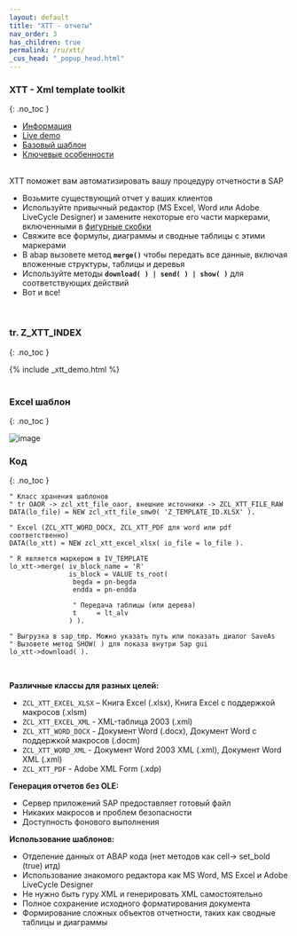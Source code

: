 ```yaml
---
layout: default
title: "XTT - отчеты"
nav_order: 3
has_children: true
permalink: /ru/xtt/
_cus_head: "_popup_head.html"
---
```


### **XTT** - Xml template toolkit
{: .no_toc }

<div class="tab-header">
<ul class="nav nav-tabs">
  <li class="active">
    <a data-toggle="tab" href="#info">Информация</a>
  </li>
  <li>
    <a data-toggle="tab" href="#demo">Live demo</a>
  </li>
  <li>
    <a data-toggle="tab" href="#basic">Базовый шаблон</a>
  </li>
  <li>
    <a data-toggle="tab" href="#key">Ключевые особенности</a>
  </li>
</ul>
</div>


<div class="tab-content">

<!-- TODO INFO -->
  <div class="tab-pane active" id="info">
<br/>
<div class="container-fluid" markdown="1">
XTT поможет вам автоматизировать вашу процедуру отчетности в SAP

- Возьмите существующий отчет у ваших клиентов
- Используйте привычный редактор (MS Excel, Word или Adobe LiveCycle Designer) и замените некоторые его части маркерами, включенными в [фигурные скобки](../xtt/compare/)
- Свяжите все формулы, диаграммы и сводные таблицы с этими маркерами
- В abap вызовете метод **`merge()`** чтобы передать все данные, включая вложенные структуры, таблицы и деревья
- Используйте методы **`download( ) | send( ) | show( )`** для соответствующих действий
- Вот и все!

</div> <!-- This close tag must be left aligned. -->
  </div>

<!-- TODO LIVE DEMO -->
<div class="tab-pane" id="demo">
<br/>
<div class="container-fluid" markdown="1">

### tr. Z_XTT_INDEX
{: .no_toc }
</div> <!-- This close tag must be left aligned. -->
{% include _xtt_demo.html %}

</div>

<!-- TODO BASIC -->
<div class="tab-pane" id="basic">
<br/>
<div class="container-fluid" markdown="1">

###  Excel шаблон
{: .no_toc }

![image](https://user-images.githubusercontent.com/36256417/80579411-6b7c0600-8a23-11ea-8166-d48e63b7d085.png)

### Код
{: .no_toc }

```abap
" Класс хранения шаблонов
" tr OAOR -> zcl_xtt_file_oaor, внешние источники -> ZCL_XTT_FILE_RAW
DATA(lo_file) = NEW zcl_xtt_file_smw0( 'Z_TEMPLATE_ID.XLSX' ).

" Excel (ZCL_XTT_WORD_DOCX, ZCL_XTT_PDF для word или pdf соответственно)
DATA(lo_xtt) = NEW zcl_xtt_excel_xlsx( io_file = lo_file ).

" R является маркером в IV_TEMPLATE
lo_xtt->merge( iv_block_name = 'R'
               is_block = VALUE ts_root(
                begda = pn-begda
                endda = pn-endda
                
                " Передача таблицы (или дерева)
                t     = lt_alv    
               ) ).

" Выгрузка в sap_tmp. Можно указать путь или показать диалог SaveAs
" Вызовете метод SHOW( ) для показа внутри Sap gui
lo_xtt->download( ).
```
</div> <!-- This close tag must be left aligned. -->
  </div>

<!-- TODO KEY -->
<div class="tab-pane" id="key">
<br/>
<div class="container-fluid" markdown="1">

**Различные классы для разных целей:**
* `ZCL_XTT_EXCEL_XLSX` – Книга Excel (.xlsx), Книга Excel с поддержкой макросов (.xlsm)
* `ZCL_XTT_EXCEL_XML` - XML-таблица 2003 (.xml)
* `ZCL_XTT_WORD_DOCX` - Документ Word (.docx), Документ Word с поддержкой макросов (.docm)
* `ZCL_XTT_WORD_XML` - Документ Word 2003 XML (.xml), Документ Word XML (.xml)
* `ZCL_XTT_PDF` - Adobe XML Form (.xdp)

**Генерация отчетов без OLE:**
* Сервер приложений SAP предоставляет готовый файл
* Никаких макросов и проблем безопасности
* Доступность фонового выполнения

**Использование шаблонов:**
* Отделение данных от ABAP кода (нет методов как cell-> set_bold (true) итд)
* Использование знакомого редактора как MS Word, MS Excel и Adobe LiveCycle Designer
* Не нужно быть гуру XML и генерировать XML самостоятельно
* Полное сохранение исходного форматирования документа
* Формирование сложных объектов отчетности, таких как сводные таблицы и диаграммы

</div> <!-- This close tag must be left aligned. -->
</div>
</div>